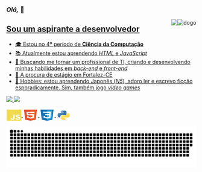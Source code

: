 ### _*Olá,*_ 👋
<img align="right" alt="dogo" src="https://c.tenor.com/jCI8X9bhx4gAAAAC/cowboy-bebop.gif">

<a href="https://www.linkedin.com/in/antonioferreirasales" target="_blank"><img align = "right" src="https://img.shields.io/badge/-LinkedIn-%230077B5?style=for-the-badge&logo=linkedin&logoColor=white" target="_blank">

## Sou um aspirante a desenvolvedor

- 🎓 Estou no 4º período de **Ciência da Computação** 
- 📚 Atualmente estou aprendendo _HTML_ e _JavaScript_
- 🎯 Buscando me tornar um profissional de TI, criando e desenvolvendo minhas habilidades em _back-end_ e _front-end_
- 🔎 A procura de estágio em Fortalez-CE
- 🎨 Hobbies: estou aprendendo Japonês (_N5_), adoro ler e escrevo ficção esporadicamente. Sim, também jogo _video games_

<div>
  <a href="https://github.com/antonioferreirasales">
  <img height="150em" src="https://github-readme-stats.vercel.app/api?username=antonioferreirasales&show_icons=true&theme=midnight-purple&include_all_commits=true&count_private=true"/>
  <img height="150em" src="https://github-readme-stats.vercel.app/api/top-langs/?username=antonioferreirasales&layout=compact&langs_count=7&theme=midnight-purple"/>
</div>
  
  <div style="display: inline_block"><br>
  <img align="center" alt="Rafa-Js" height="30" width="40" src="https://raw.githubusercontent.com/devicons/devicon/master/icons/javascript/javascript-plain.svg">
  <img align="center" alt="Rafa-HTML" height="30" width="40" src="https://raw.githubusercontent.com/devicons/devicon/master/icons/html5/html5-original.svg">
  <img align="center" alt="Rafa-CSS" height="30" width="40" src="https://raw.githubusercontent.com/devicons/devicon/master/icons/css3/css3-original.svg">
  <img align="center" alt="Rafa-Python" height="30" width="40" src="https://raw.githubusercontent.com/devicons/devicon/master/icons/python/python-original.svg">
</div>
  
  
  ![Snake animation](https://github.com/antonioferreirasales/antonioferreirasales/blob/output/github-contribution-grid-snake.svg)
